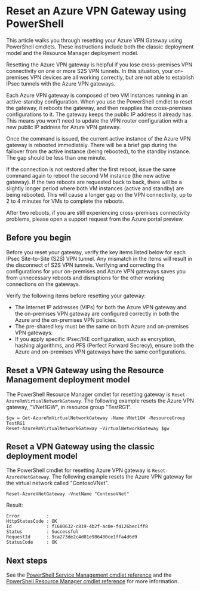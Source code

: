 <properties
    pageTitle="Reset an Azure VPN Gateway | Azure"
    description="This article walks you through resetting your Azure VPN Gateway. The article applies to VPN gateways in both the classic, and the Resource Manager deployment models."
    services="vpn-gateway"
    documentationcenter="na"
    author="cherylmc"
    manager="carmonm"
    editor=""
    tags="azure-resource-manager,azure-service-management" />
<tags
    ms.assetid="79d77cb8-d175-4273-93ac-712d7d45b1fe"
    ms.service="vpn-gateway"
    ms.devlang="na"
    ms.topic="article"
    ms.tgt_pltfrm="na"
    ms.workload="infrastructure-services"
    ms.date="09/23/2016"
    wacn.date=""
    ms.author="cherylmc" />

# Reset an Azure VPN Gateway using PowerShell
This article walks you through resetting your Azure VPN Gateway using PowerShell cmdlets. These instructions include both the classic deployment model and the Resource Manager deployment model.

Resetting the Azure VPN gateway is helpful if you lose cross-premises VPN connectivity on one or more S2S VPN tunnels. In this situation, your on-premises VPN devices are all working correctly, but are not able to establish IPsec tunnels with the Azure VPN gateways. 

Each Azure VPN gateway is composed of two VM instances running in an active-standby configuration. When you use the PowerShell cmdlet to reset the gateway, it reboots the gateway, and then reapplies the cross-premises configurations to it. The gateway keeps the public IP address it already has. This means you won't need to update the VPN router configuration with a new public IP address for Azure VPN gateway.  

Once the command is issued, the current active instance of the Azure VPN gateway is rebooted immediately. There will be a brief gap during the failover from the active instance (being rebooted), to the standby instance. The gap should be less than one minute.

If the connection is not restored after the first reboot, issue the same command again to reboot the second VM instance (the new active gateway). If the two reboots are requested back to back, there will be a slightly longer period where both VM instances (active and standby) are being rebooted. This will cause a longer gap on the VPN connectivity, up to 2 to 4 minutes for VMs to complete the reboots.

After two reboots, if you are still experiencing cross-premises connectivity problems, please open a support request from the Azure portal preview.

## Before you begin
Before you reset your gateway, verify the key items listed below for each IPsec Site-to-Site (S2S) VPN tunnel. Any mismatch in the items will result in the disconnect of S2S VPN tunnels. Verifying and correcting the configurations for your on-premises and Azure VPN gateways saves you from unnecessary reboots and disruptions for the other working connections on the gateways.

Verify the following items before resetting your gateway:

* The Internet IP addresses (VIPs) for both the Azure VPN gateway and the on-premises VPN gateway are configured correctly in both the Azure and the on-premises VPN policies.
* The pre-shared key must be the same on both Azure and on-premises VPN gateways.
* If you apply specific IPsec/IKE configuration, such as encryption, hashing algorithms, and PFS (Perfect Forward Secrecy), ensure both the Azure and on-premises VPN gateways have the same configurations.

## Reset a VPN Gateway using the Resource Management deployment model
The PowerShell Resource Manager cmdlet for resetting gateway is `Reset-AzureRmVirtualNetworkGateway`. The following example resets the Azure VPN gateway, "VNet1GW", in resource group "TestRG1".

    $gw = Get-AzureRmVirtualNetworkGateway -Name VNet1GW -ResourceGroup TestRG1
    Reset-AzureRmVirtualNetworkGateway -VirtualNetworkGateway $gw

## Reset a VPN Gateway using the classic deployment model
The PowerShell cmdlet for resetting Azure VPN gateway is `Reset-AzureVNetGateway`. The following example resets the Azure VPN gateway for the virtual network called "ContosoVNet".

    Reset-AzureVNetGateway -VnetName "ContosoVNet" 

Result:

    Error          :
    HttpStatusCode : OK
    Id             : f1600632-c819-4b2f-ac0e-f4126bec1ff8
    Status         : Successful
    RequestId      : 9ca273de2c4d01e986480ce1ffa4d6d9
    StatusCode     : OK


## Next steps
See the [PowerShell Service Management cmdlet reference](https://msdn.microsoft.com/zh-cn/library/azure/mt617104.aspx) and the [PowerShell Resource Manager cmdlet reference](http://go.microsoft.com/fwlink/?LinkId=828732) for more information.

